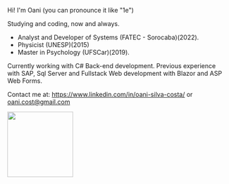 Hi! I'm Oani (you can pronounce it like "1e")

Studying and coding, now and always.
* Analyst and Developer of Systems (FATEC - Sorocaba)(2022). 
* Physicist (UNESP)(2015)
* Master in Psychology (UFSCar)(2019).

Currently working with C# Back-end development. Previous experience with SAP, Sql Server and Fullstack Web development with Blazor and ASP Web Forms.

Contact me at: 
https://www.linkedin.com/in/oani-silva-costa/
or oani.cost@gmail.com

<img src="https://mineira.sbc.org.br/wp-content/uploads/2022/05/dti-azul-assinatura-e1652110024585.png" height="149">

